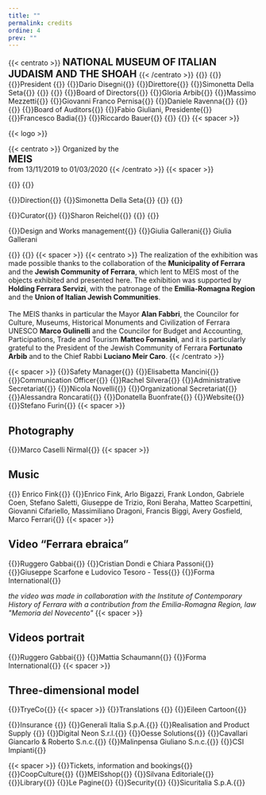 ```yaml
---
title: ""
permalink: credits
ordine: 4
prev: ""
---
```

{{< centrato >}}
<span style="font-size: 140%; font-weight: bold;">
NATIONAL MUSEUM OF ITALIAN JUDAISM AND THE SHOAH
</span>
{{< /centrato >}}
{{<row>}}
{{<column3 classe="is-center">}}
{{<ruolo>}}President {{</ruolo>}}
{{<persona>}}Dario Disegni{{</persona>}}
{{<ruolo>}}Direttore{{</ruolo>}}
{{<persona>}}Simonetta Della Seta{{</persona>}}
{{</column3>}}
{{<column3 classe="is-center">}}
{{<ruolo>}}Board of Directors{{</ruolo>}}
{{<persona>}}Gloria Arbib{{</persona>}}
{{<persona>}}Massimo Mezzetti{{</persona>}}
{{<persona>}}Giovanni Franco Pernisa{{</persona>}}
{{<persona>}}Daniele Ravenna{{</persona>}}
{{</column3>}}
{{<column3 classe="is-center">}}
{{<ruolo>}}Board of Auditors{{</ruolo>}}
{{<persona>}}Fabio Giuliani, Presidente{{</persona>}}
{{<persona>}}Francesco Badia{{</persona>}}
{{<persona>}}Riccardo Bauer{{</persona>}}
{{</column3>}}
{{</row>}}
{{< spacer >}}

{{< logo >}}

{{< centrato >}}
Organized by the
<br>
<span style="font-size: 140%; font-weight: bold;">MEIS</span>
<br>
from 13/11/2019 to 01/03/2020
{{< /centrato >}}
{{< spacer >}}

{{<row>}}
{{<column3 classe="is-center">}}

{{<ruolo>}}Direction{{</ruolo>}}
{{<persona>}}Simonetta Della Seta{{</persona>}}
{{</column3>}}
{{<column3 classe="is-center">}}

{{<ruolo>}}Curator{{</ruolo>}}
{{<persona>}}Sharon Reichel{{</persona>}}
{{</column3>}}
{{<column3 classe="is-center">}}

{{<ruolo>}}Design 
and Works management{{</ruolo>}}
{{<persona>}}Giulia Gallerani{{</persona>}}
Giulia Gallerani

{{</column3>}}
{{</row>}}
{{< spacer >}}
{{< centrato >}}
The realization of the exhibition was made possible thanks to the collaboration of the <b>Municipality of Ferrara</b> and the <b>Jewish Community of Ferrara</b>, which lent to MEIS most of the objects exhibited and presented here. The exhibition was supported by <b>Holding Ferrara Servizi</b>, with the patronage of the <b>Emilia-Romagna Region</b> and the <b>Union of Italian Jewish Communities</b>.
<br>
<br>
The MEIS thanks in particular the Mayor <b>Alan Fabbri</b>, the Councilor for Culture, Museums, Historical Monuments and Civilization of Ferrara UNESCO <b>Marco Gulinelli</b> and the Councilor for Budget and Accounting, Participations, Trade and Tourism <b>Matteo Fornasini</b>, and it is particularly grateful to the President of the Jewish Community of Ferrara <b>Fortunato Arbib</b> and to the Chief Rabbi <b>Luciano Meir Caro</b>.
{{< /centrato >}}

{{< spacer >}}
{{<ruolo>}}Safety Manager{{</ruolo>}}
{{<persona>}}Elisabetta Mancini{{</persona>}}
{{<ruolo>}}Communication Officer{{</ruolo>}}
{{<persona>}}Rachel Silvera{{</persona>}}
{{<ruolo>}}Administrative Secretariat{{</ruolo>}}
{{<persona>}}Nicola Novelli{{</persona>}}
{{<ruolo>}}Organizational Secretariat{{</ruolo>}}
{{<persona>}}Alessandra Roncarati{{</persona>}}
{{<persona>}}Donatella Buonfrate{{</persona>}}
{{<ruolo>}}Website{{</ruolo>}}
{{<persona>}}Stefano Furin{{</persona>}}
{{< spacer >}}
## Photography
{{<persona>}}Marco Caselli Nirmal{{</persona>}}
{{< spacer >}}
## Music
{{<persona attivita="Recordings">}} Enrico Fink{{</persona>}}
{{<persona attivita="Musicians">}}Enrico Fink, Arlo Bigazzi, Frank London, Gabriele Coen, Stefano Saletti, Giuseppe de Trizio, Roni Beraha, Matteo Scarpettini, Giovanni Cifariello, Massimiliano Dragoni, Francis Biggi, Avery Gosfield, Marco Ferrari{{</persona>}}
{{< spacer >}}
## Video “Ferrara ebraica”
{{<persona attivita="Film director">}}Ruggero Gabbai{{</persona>}}
{{<persona attivita="Editor">}}Cristian Dondi e Chiara Passoni{{</persona>}}
{{<persona attivita="Shooting">}}Giuseppe Scarfone e Ludovico Tesoro - Tess{{</persona>}}
{{<persona attivita="Production">}}Forma International{{</persona>}}

*the video was made in collaboration with the Institute of Contemporary History of Ferrara with a contribution from the Emilia-Romagna Region, law "Memoria del Novecento"*
{{< spacer >}}
## Videos portrait
{{<persona attivita="Film director">}}Ruggero Gabbai{{</persona>}}
{{<persona attivita="Editor">}}Mattia Schaumann{{</persona>}}
{{<persona attivita="Production">}}Forma International{{</persona>}}
{{< spacer >}}
## Three-dimensional model
{{<persona>}}TryeCo{{</persona>}}
{{< spacer >}}
{{<ruolo>}}Translations {{</ruolo>}}
{{<persona>}}Eileen Cartoon{{</persona>}}

{{<ruolo>}}Insurance {{</ruolo>}}
{{<persona>}}Generali Italia S.p.A.{{</persona>}}
{{<ruolo>}}Realisation and Product Supply {{</ruolo>}}
{{<persona>}}Digital Neon S.r.l.{{</persona>}}
{{<persona>}}Oesse Solutions{{</persona>}}
{{<persona>}}Cavallari Giancarlo & Roberto S.n.c.{{</persona>}}
{{<persona>}}Malinpensa Giuliano S.n.c.{{</persona>}}
{{<persona>}}CSI Impianti{{</persona>}}

{{< spacer >}}
{{<ruolo>}}Tickets, information and bookings{{</ruolo>}}
{{<persona>}}CoopCulture{{</persona>}}
{{<ruolo>}}MEISshop{{</ruolo>}}
{{<persona>}}Silvana Editoriale{{</persona>}}
{{<ruolo>}}Library{{</ruolo>}}
{{<persona>}}Le Pagine{{</persona>}}
{{<ruolo>}}Security{{</ruolo>}}
{{<persona>}}Sicuritalia S.p.A.{{</persona>}}
